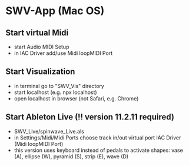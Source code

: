 # SWV-App (Mac OS)

## Start virtual Midi
- start Audio MIDI Setup
- in IAC Driver add/use Midi loopMIDI Port

## Start Visualization
- in terminal go to "SWV_Vis" directory
- start localhost (e.g. npx localhost)
- open localhost in browser (not Safari, e.g. Chrome)

## Start Ableton Live (!! version 11.2.11 required)
- SWV_Live/spinwave_Live.als
- in Settings/Midi/Midi Ports choose track in/out virtual port IAC Driver (Midi loopMIDI Port)
- this version uses keyboard instead of pedals to activate shapes: vase (A), ellipse (W), pyramid (S), strip (E), wave (D)
